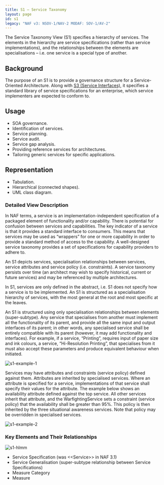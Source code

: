 ```yaml
---
title: S1 – Service Taxonomy
layout: page
id: s1
legacy: "NAF v3: NSOV-1/NAV-2 MODAF: SOV-1/AV-2"
---
```


The Service Taxonomy View (S1) specifies a hierarchy of services. The
elements in the hierarchy are service specifications (rather than
service implementations), and the relationships between the elements are
specialisations – i.e. one service is a special type of another.

## Background

The purpose of an S1 is to provide a governance structure for a
Service-Oriented Architecture. Along with [S3 (Service
Interfaces)](s3.html), it specifies a standard library of service
specifications for an enterprise, which service implementers are
expected to conform to.

## Usage

-   SOA governance.
-   Identification of services.
-   Service planning.
-   Service audit.
-   Service gap analysis.
-   Providing reference services for architectures.
-   Tailoring generic services for specific applications.

## Representation

-   Tabulation.
-   Hierarchical (connected shapes).
-   UML class diagram.

### Detailed View Description

In NAF terms, a service is an implementation-independent specification
of a packaged element of functionality and/or capability. There is
potential for confusion between services and capabilities. The key
indicator of a service is that it provides a standard interface to
consumers. This means that services may be used as “wrappers” for one or
more capability in order to provide a standard method of access to the
capability. A well-designed service taxonomy provides a set of
specifications for capability providers to adhere to.

An S1 depicts services, specialisation relationships between services,
service attributes and service policy (i.e. constraints). A service
taxonomy persists over time (an architect may wish to specify
historical, current or future services) and may be referenced by
multiple architectures.

In S1, services are only defined in the abstract, i.e. S1 does not
specify how a service is to be implemented. An S1 is structured as a
specialisation hierarchy of services, with the most general at the root
and most specific at the leaves.

An S1 is structured using only specialisation relationships between
elements (super-subtype). Any service that specialises from another must
implement all the functionality of its parent, and provide all the same
input and output interfaces of its parent; in other words, any
specialised service shall be entirely compatible with its parent
(however, it may add functionality and interfaces). For example, if a
service, “Printing”, requires input of paper size and ink colours, a
service, “Hi-Resolution Printing”, that specialises from it must also
accept these parameters and produce equivalent behaviour when initiated.

![s1-example-1](http://nafdocs.org/wp-content/uploads/2013/06/s1-example-1.png)

Services may have attributes and constraints (service policy) defined
against them. Attributes are inherited by specialised services. Where an
attribute is specified for a service, implementations of that service
shall specify their values for the attribute. The example below shows an
availability attribute defined against the top service. All other
services inherit that attribute, and the WarfightingService sets a
constraint (service policy) that the availability shall be greater than
95%. This policy is then inherited by the three situational awareness
services. Note that policy may be overridden in specialised services.

![s1-example-2](http://nafdocs.org/wp-content/uploads/2013/06/s1-example-2.png)

### Key Elements and Their Relationships

![s1-hlmm](http://nafdocs.org/wp-content/uploads/2013/06/s1-hlmm.png)

-   Service Specification (was \<\<Service\>\> in NAF 3.1)
-   Service Generalisation (super-subtype relationship between Service
    Specifications)
-   Measure Category
-   Measure




